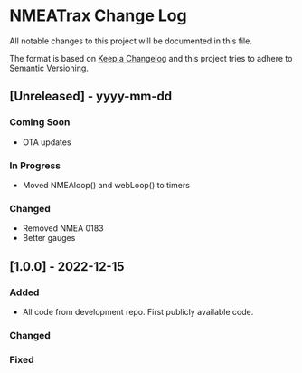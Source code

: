 
# NMEATrax Change Log
All notable changes to this project will be documented in this file.
 
The format is based on [Keep a Changelog](http://keepachangelog.com/)
and this project tries to adhere to [Semantic Versioning](http://semver.org/).

## [Unreleased] - yyyy-mm-dd
 
### Coming Soon
- OTA updates

### In Progress
- Moved NMEAloop() and webLoop() to timers

### Changed
- Removed NMEA 0183
- Better gauges
 
## [1.0.0] - 2022-12-15
 
### Added

- All code from development repo. First publicly available code.
   
### Changed
 
### Fixed
